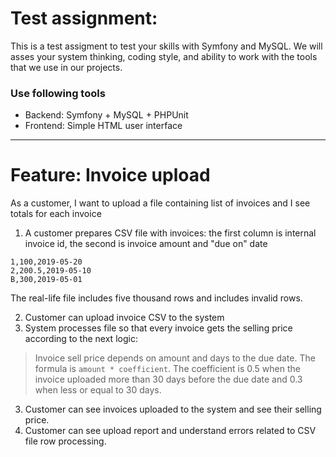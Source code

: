 # Test assignment:

This is a test assigment to test your skills with Symfony and MySQL. We will asses your system thinking, 
coding style, and ability to work with the tools that we use in our projects.

### Use following tools

- Backend: Symfony + MySQL + PHPUnit
- Frontend: Simple HTML user interface

-----------------------------------------

# Feature: Invoice upload

As a customer, I want to upload a file containing list of invoices and I see totals for each invoice

1. A customer prepares CSV file with invoices: the first column is internal invoice id, the second is invoice amount and "due on" date

```
1,100,2019-05-20
2,200.5,2019-05-10
B,300,2019-05-01
```

The real-life file includes five thousand rows and includes invalid rows.

2. Customer can upload invoice CSV to the system
3. System processes file so that every invoice gets the selling price according to the next logic:
> Invoice sell price depends on amount and days to the due date. The formula is `amount * coefficient`. The coefficient is 0.5 when the invoice uploaded more than 30 days before the due date and 0.3 when less or equal to 30 days.

3. Customer can see invoices uploaded to the system and see their selling price.
4. Customer can see upload report and understand errors related to CSV file row processing.
